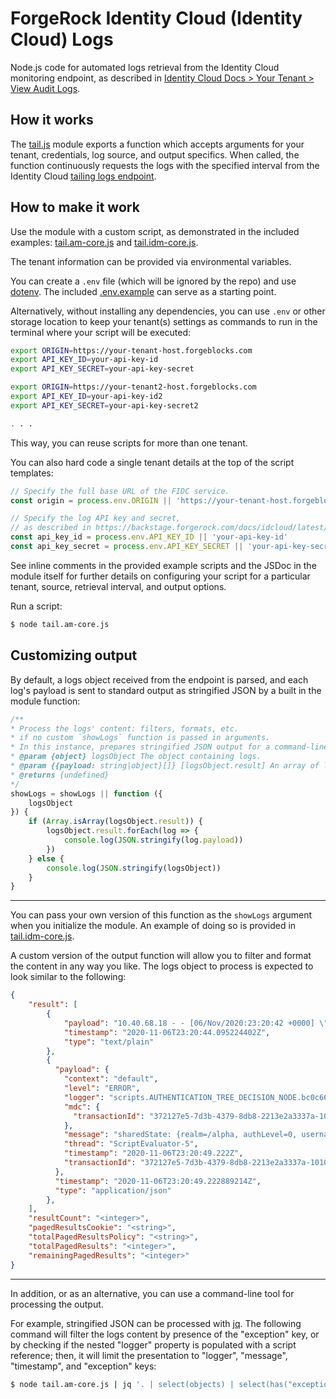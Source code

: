 # ForgeRock Identity Cloud (Identity Cloud) Logs

Node.js code for automated logs retrieval from the Identity Cloud monitoring endpoint, as described in [Identity Cloud Docs > Your Tenant > View Audit Logs](https://backstage.forgerock.com/docs/idcloud/latest/tenant-audit-logs.html).

## How it works

The [tail.js](tail.js) module exports a function which accepts arguments for your tenant, credentials, log source, and output specifics. When called, the function continuously requests the logs with the specified interval from the Identity Cloud [tailing logs endpoint](https://backstage.forgerock.com/docs/idcloud/latest/tenant-audit-logs.html#tailing_logs).

## How to make it work

Use the module with a custom script, as demonstrated in the included examples: [tail.am-core.js](tail.am-core.js) and [tail.idm-core.js](tail.idm-core.js).

The tenant information can be provided via environmental variables.

You can create a `.env` file (which will be ignored by the repo) and use [dotenv](https://www.npmjs.com/package/dotenv). The included [.env.example](.env.example) can serve as a starting point.

Alternatively, without installing any dependencies, you can use `.env` or other storage location to keep your tenant(s) settings as commands to run in the terminal where your script will be executed:

```bash
export ORIGIN=https://your-tenant-host.forgeblocks.com
export API_KEY_ID=your-api-key-id
export API_KEY_SECRET=your-api-key-secret

export ORIGIN=https://your-tenant2-host.forgeblocks.com
export API_KEY_ID=your-api-key-id2
export API_KEY_SECRET=your-api-key-secret2

. . .
```

This way, you can reuse scripts for more than one tenant.

You can also hard code a single tenant details at the top of the script templates:

```javascript
// Specify the full base URL of the FIDC service.
const origin = process.env.ORIGIN || 'https://your-tenant-host.forgeblocks.com'

// Specify the log API key and secret,
// as described in https://backstage.forgerock.com/docs/idcloud/latest/tenant-audit-logs.html#api-key
const api_key_id = process.env.API_KEY_ID || 'your-api-key-id'
const api_key_secret = process.env.API_KEY_SECRET || 'your-api-key-secret'
```

See inline comments in the provided example scripts and the JSDoc in the module itself for further details on configuring your script for a particular tenant, source, retrieval interval, and output options.

Run a script:

```bash
$ node tail.am-core.js
```

## Customizing output

By default, a logs object received from the endpoint is parsed, and each log's payload is sent to standard output as stringified JSON by a built in the module function:

```javascript
/**
* Process the logs' content: filters, formats, etc.
* if no custom `showLogs` function is passed in arguments.
* In this instance, prepares stringified JSON output for a command-line tool like `jq`.
* @param {object} logsObject The object containing logs.
* @param {{payload: string|object}[]} [logsObject.result] An array of logs.
* @returns {undefined}
*/
showLogs = showLogs || function ({
    logsObject
}) {
    if (Array.isArray(logsObject.result)) {
        logsObject.result.forEach(log => {
            console.log(JSON.stringify(log.payload))
        })
    } else {
        console.log(JSON.stringify(logsObject))
    }
}
```

***

You can pass your own version of this function as the `showLogs` argument when you initialize the module. An example of doing so is provided in [tail.idm-core.js](tail.idm-core.js).

A custom version of the output function will allow you to filter and format the content in any way you like. The logs object to process is expected to look similar to the following:

```json
{
    "result": [
        {
            "payload": "10.40.68.18 - - [06/Nov/2020:23:20:42 +0000] \"GET /am/isAlive.jsp HTTP/1.0\" 200 112 1ms\n",
            "timestamp": "2020-11-06T23:20:44.095224402Z",
            "type": "text/plain"
        },
        {
          "payload": {
            "context": "default",
            "level": "ERROR",
            "logger": "scripts.AUTHENTICATION_TREE_DECISION_NODE.bc0c6654-b10e-44d1-9ea3-712940fbea67",
            "mdc": {
              "transactionId": "372127e5-7d3b-4379-8db8-2213e2a3337a-1010"
            },
            "message": "sharedState: {realm=/alpha, authLevel=0, username=user.0}",
            "thread": "ScriptEvaluator-5",
            "timestamp": "2020-11-06T23:20:49.222Z",
            "transactionId": "372127e5-7d3b-4379-8db8-2213e2a3337a-1010"
          },
          "timestamp": "2020-11-06T23:20:49.222889214Z",
          "type": "application/json"
        },
    ],
    "resultCount": "<integer>",
    "pagedResultsCookie": "<string>",
    "totalPagedResultsPolicy": "<string>",
    "totalPagedResults": "<integer>",
    "remainingPagedResults": "<integer>"
}
```

***

In addition, or as an alternative, you can use a command-line tool for processing the output.

For example, stringified JSON can be processed with [jq](https://stedolan.github.io/jq/tutorial/). The following command will filter the logs content by presence of the "exception" key, or by checking if the nested "logger" property is populated with a script reference; then, it will limit the presentation to "logger", "message", "timestamp", and "exception" keys:

```bash
$ node tail.am-core.js | jq '. | select(objects) | select(has("exception") or (.logger | test("scripts."))) | {logger: .logger, message: .message, timestamp: .timestamp, exception: .exception}'
```